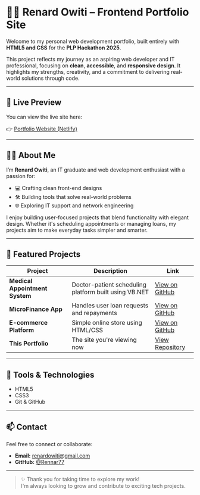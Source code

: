 # 🧑‍💻 Renard Owiti – Frontend Portfolio Site

Welcome to my personal web development portfolio, built entirely with **HTML5 and CSS** for the **PLP Hackathon 2025**.

This project reflects my journey as an aspiring web developer and IT professional, focusing on **clean**, **accessible**, and **responsive design**. It highlights my strengths, creativity, and a commitment to delivering real-world solutions through code.

---

## 🔗 Live Preview

You can view the live site here:

👉 [Portfolio Website (Netlify)](https://blackleg.netlify.app/)

---

## 👨‍💼 About Me

I’m **Renard Owiti**, an IT graduate and web development enthusiast with a passion for:
- 💻 Crafting clean front-end designs  
- 🛠️ Building tools that solve real-world problems  
- 🌐 Exploring IT support and network engineering  

I enjoy building user-focused projects that blend functionality with elegant design. Whether it's scheduling appointments or managing loans, my projects aim to make everyday tasks simpler and smarter.

---

## 🚀 Featured Projects

| Project | Description | Link |
|--------|-------------|------|
| **Medical Appointment System** | Doctor-patient scheduling platform built using VB.NET | [View on GitHub](https://github.com/Rennar77/Appointment-System) |
| **MicroFinance App** | Handles user loan requests and repayments | [View on GitHub](https://github.com/Rennar77/microfinanceapp) |
| **E-commerce Platform** | Simple online store using HTML/CSS | [View on GitHub](https://github.com/Rennar77/crispy_eureka) |
| **This Portfolio** | The site you're viewing now | [View Repository](https://github.com/portfolio) |

---

## 🧰 Tools & Technologies

- HTML5
- CSS3
- Git & GitHub
  

---



## 📫 Contact

Feel free to connect or collaborate:

- **Email:** [renardowiti@gmail.com](mailto:renardowiti@gmail.com)  
- **GitHub:** [@Rennar77](https://github.com/Rennar77)

---

> ✨ Thank you for taking time to explore my work!  
> I'm always looking to grow and contribute to exciting tech projects.
